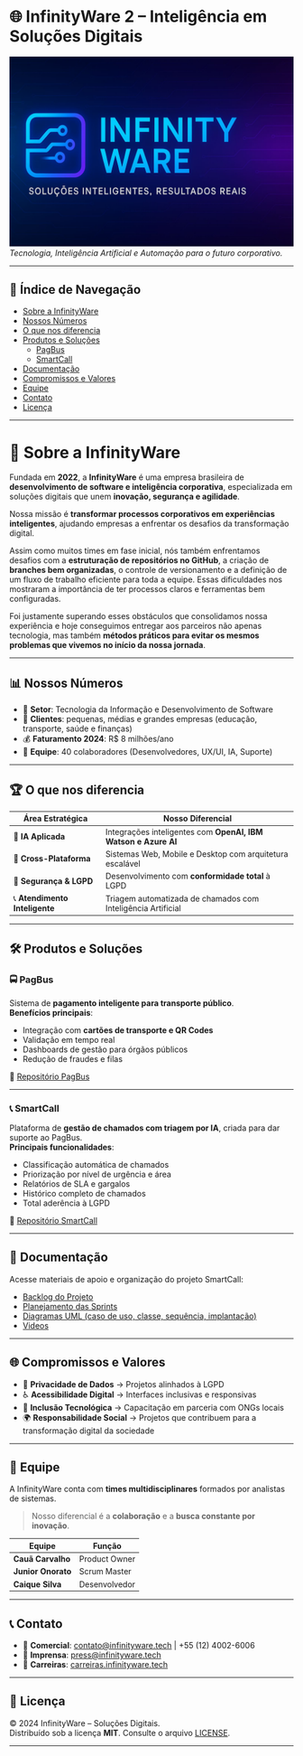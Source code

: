 
# 🌐 InfinityWare 2 – Inteligência em Soluções Digitais  
![Banner InfinityWare](https://github.com/4-SEMESTRE/img/blob/main/banner.png) 
*Tecnologia, Inteligência Artificial e Automação para o futuro corporativo.*  

---

## 📑 Índice de Navegação
- [Sobre a InfinityWare](#-sobre-a-infinityware)  
- [Nossos Números](#-nossos-números)  
- [O que nos diferencia](#-o-que-nos-diferencia)  
- [Produtos e Soluções](#-produtos-e-soluções)  
  - [PagBus](#-pagbus)  
  - [SmartCall](#-smartcall)  
- [Documentação](#-documentação)  
- [Compromissos e Valores](#-compromissos-e-valores)  
- [Equipe](#-equipe)  
- [Contato](#-contato)  
- [Licença](#-licença)  

---

# 📌 Sobre a InfinityWare  

Fundada em **2022**, a **InfinityWare** é uma empresa brasileira de **desenvolvimento de software e inteligência corporativa**, especializada em soluções digitais que unem **inovação, segurança e agilidade**.  

Nossa missão é **transformar processos corporativos em experiências inteligentes**, ajudando empresas a enfrentar os desafios da transformação digital.  

Assim como muitos times em fase inicial, nós também enfrentamos desafios com a **estruturação de repositórios no GitHub**, a criação de **branches bem organizadas**, o controle de versionamento e a definição de um fluxo de trabalho eficiente para toda a equipe. Essas dificuldades nos mostraram a importância de ter processos claros e ferramentas bem configuradas.  

Foi justamente superando esses obstáculos que consolidamos nossa experiência e hoje conseguimos entregar aos parceiros não apenas tecnologia, mas também **métodos práticos para evitar os mesmos problemas que vivemos no início da nossa jornada**.  


---

## 📊 Nossos Números
- 🏢 **Setor**: Tecnologia da Informação e Desenvolvimento de Software  
- 💼 **Clientes**: pequenas, médias e grandes empresas (educação, transporte, saúde e finanças)  
- 💰 **Faturamento 2024**: R$ 8 milhões/ano  
- 👥 **Equipe**: 40 colaboradores (Desenvolvedores, UX/UI, IA, Suporte)  

---

## 🏆 O que nos diferencia

| Área Estratégica      | Nosso Diferencial |
|-----------------------|-------------------|
| 🤖 **IA Aplicada** | Integrações inteligentes com **OpenAI, IBM Watson e Azure AI** |
| 📱 **Cross-Plataforma** | Sistemas Web, Mobile e Desktop com arquitetura escalável |
| 🔐 **Segurança & LGPD** | Desenvolvimento com **conformidade total** à LGPD |
| 📞 **Atendimento Inteligente** | Triagem automatizada de chamados com Inteligência Artificial |

---

## 🛠 Produtos e Soluções

### 🚍 PagBus  
Sistema de **pagamento inteligente para transporte público**.  
**Benefícios principais**:  
- Integração com **cartões de transporte e QR Codes**  
- Validação em tempo real  
- Dashboards de gestão para órgãos públicos  
- Redução de fraudes e filas  

🔗 [Repositório PagBus](https://github.com/4-SEMESTRE/Pagbus-)  

---

### 📞 SmartCall  
Plataforma de **gestão de chamados com triagem por IA**, criada para dar suporte ao PagBus.  
**Principais funcionalidades**:  
- Classificação automática de chamados  
- Priorização por nível de urgência e área  
- Relatórios de SLA e gargalos  
- Histórico completo de chamados  
- Total aderência à LGPD  

🔗 [Repositório SmartCall](https://github.com/4-SEMESTRE/Smartcall)  

---

## 📂 Documentação
Acesse materiais de apoio e organização do projeto SmartCall:  

-  [Backlog do Projeto](https://github.com/4-SEMESTRE/Smartcall/blob/main/Backlog.md)
-  [Planejamento das Sprints](https://github.com/4-SEMESTRE/Smartcall/blob/main/Sprints.md)
-  [Diagramas UML (caso de uso, classe, sequência, implantação)](https://github.com/4-SEMESTRE/Smartcall/tree/main/Diagramas)
-  [Videos](https://github.com/4-SEMESTRE/Smartcall/tree/main/Videos)

---

## 🌐 Compromissos e Valores
- 🔐 **Privacidade de Dados** → Projetos alinhados à LGPD  
- ♿ **Acessibilidade Digital** → Interfaces inclusivas e responsivas  
- 🤝 **Inclusão Tecnológica** → Capacitação em parceria com ONGs locais  
- 🌍 **Responsabilidade Social** → Projetos que contribuem para a transformação digital da sociedade  

---

## 👥 Equipe
A InfinityWare conta com **times multidisciplinares** formados por analistas de sistemas.  

> Nosso diferencial é a **colaboração** e a **busca constante por inovação**.

| Equipe      | Função |
|-----------------------|-------------------|
| **Cauã Carvalho** | Product Owner |
| **Junior Onorato** | Scrum Master |
| **Caique Silva** | Desenvolvedor  |
---

## 📞 Contato
- 📩 **Comercial**: contato@infinityware.tech | +55 (12) 4002-6006  
- 📰 **Imprensa**: press@infinityware.tech  
- 💼 **Carreiras**: [carreiras.infinityware.tech](https://carreiras.infinityware.tech)  

---

## 📜 Licença
© 2024 InfinityWare – Soluções Digitais.  
Distribuído sob a licença **MIT**. Consulte o arquivo [LICENSE](./LICENSE).  

---
